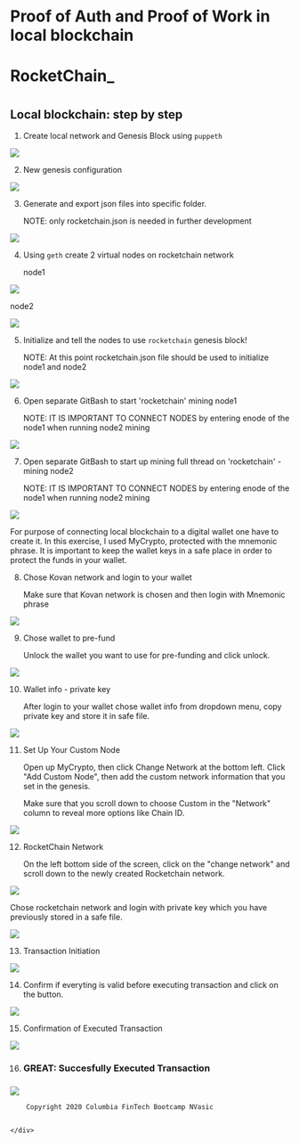 <h1>Proof of Auth and Proof of Work in local blockchain</h1>

<h1> RocketChain_<h1>



<h2>Local blockchain: step by step</h2>


1. <p>Create local network and Genesis Block using <code>puppeth</code></p>


![](https://github.com/NinoslavVasic/RocketChain/blob/master/Screenshots1/1_add_rocketchain_puppeth.png)


2. <p> New genesis configuration </p>


![](https://github.com/NinoslavVasic/RocketChain/blob/master/Screenshots1/2_genesis_conf.png)


3. <p> Generate and export json files into specific folder. <p>
   <p> NOTE: only rocketchain.json is needed in further development</p>


![](https://github.com/NinoslavVasic/RocketChain/blob/master/Screenshots1/3_gen_exp_json.png)


4. <p> Using <code>geth</code> create 2 virtual nodes on rocketchain network <p>
   <p>node1</p>


![](https://github.com/NinoslavVasic/RocketChain/blob/master/Screenshots1/4_cre_node1.png)


   <p> node2 </p>

![](https://github.com/NinoslavVasic/RocketChain/blob/master/Screenshots1/5_cre_node2.png)


5. <p> Initialize and tell the nodes to use <code>rocketchain</code> genesis block! </p>

   <p> NOTE: At this point rocketchain.json file should be used to initialize node1 and node2</p>


![](https://github.com/NinoslavVasic/RocketChain/blob/master/Screenshots1/6_init_node1.png)


6. <p> Open separate GitBash to start 'rocketchain' mining node1 <p>

   <p> NOTE: IT IS IMPORTANT TO CONNECT NODES  by entering enode of the node1 when running node2 mining </p>

![](https://github.com/NinoslavVasic/RocketChain/blob/master/Screenshots1/7_minthread_node1.png)

7. <p> Open separate GitBash to start up mining full thread on 'rocketchain' - mining node2 </p>

   <p> NOTE: IT IS IMPORTANT TO CONNECT NODES  by entering enode of the node1 when running node2 mining</p>

![](https://github.com/NinoslavVasic/RocketChain/blob/master/Screenshots1/8_minthread_node2.png)

   <p> For purpose of connecting local blockchain to a digital wallet one have to create it. In this exercise, I used MyCrypto, protected with the mnemonic phrase. It is important to keep the wallet keys in a safe place in order to protect the funds in your wallet.</p>

8. <p>  Chose Kovan network and login to your wallet </p>
   <p> Make sure that Kovan  network is chosen and then login with Mnemonic phrase</p>


![](https://github.com/NinoslavVasic/RocketChain/blob/master/Screenshots1/9_mycrypto.png)

9. <p> Chose wallet to pre-fund </p>

   <p> Unlock the wallet you want to use for pre-funding and click unlock. </p>

![](https://github.com/NinoslavVasic/RocketChain/blob/master/Screenshots1/10_mn_login.png)

10. <p> Wallet info - private key </p>
    <p> After login to your wallet chose wallet info from dropdown menu, copy private key and store it in safe file.  </p>

![](https://github.com/NinoslavVasic/RocketChain/blob/master/Screenshots1/11_wallet_priv_key.png)

11. <p> Set Up Your Custom Node </p>

    <p> Open up MyCrypto, then click Change Network at the bottom left. Click "Add Custom Node", then add the custom network information that you set in the genesis.</p>

    <p>Make sure that you scroll down to choose Custom in the "Network" column to reveal more options like Chain ID.</p>


![](https://github.com/NinoslavVasic/RocketChain/blob/master/Screenshots1/12_add_custom_node.png)

12. <p> RocketChain Network </p>

    <p> On the left bottom side of the screen, click on the "change network" and scroll down to the newly created Rocketchain network.  </p>

![](https://github.com/NinoslavVasic/RocketChain/blob/master/Screenshots1/13_access_rocch.png)

   
   <p> Chose rocketchain network and login with private key which you have previously stored in a safe file.  </p>

![](https://github.com/NinoslavVasic/RocketChain/blob/master/Screenshots1/13.1_my_crypto_login_pk.PNG)



13. <p> Transaction Initiation </p>


![](https://github.com/NinoslavVasic/RocketChain/blob/master/Screenshots1/14_transaction_initiation.PNG)

14. <p> Confirm if everyting is valid before executing transaction and click on the button. </p>

![](https://github.com/NinoslavVasic/RocketChain/blob/master/Screenshots1/15_confirm_transaction.PNG)


15. <p> Confirmation of Executed Transaction </p>

![](https://github.com/NinoslavVasic/RocketChain/blob/master/Screenshots1/16_transaction_confirmation.PNG)



16. <h3> GREAT: Succesfully Executed Transaction <h3>

![](https://github.com/NinoslavVasic/RocketChain/blob/master/Screenshots1/17_succesfull_transaction.PNG)


</footer>
    
        
        Copyright 2020 Columbia FinTech Bootcamp NVasic
    
    
    </div>
</body>




